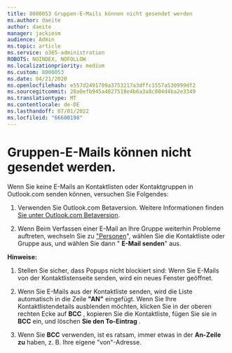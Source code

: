 ```yaml
---
title: 8000053 Gruppen-E-Mails können nicht gesendet werden
ms.author: daeite
author: daeite
manager: jackiesm
audience: Admin
ms.topic: article
ms.service: o365-administration
ROBOTS: NOINDEX, NOFOLLOW
ms.localizationpriority: medium
ms.custom: 8000053
ms.date: 04/21/2020
ms.openlocfilehash: e557d2491709a3753217a3dffc1557a530999df2
ms.sourcegitcommit: 28a0efb945a4827518e4b6a3a8c804d4ba2e3349
ms.translationtype: MT
ms.contentlocale: de-DE
ms.lasthandoff: 07/01/2022
ms.locfileid: "66600198"
---
```

# <a name="unable-to-send-group-emails"></a>Gruppen-E-Mails können nicht gesendet werden.

Wenn Sie keine E-Mails an Kontaktlisten oder Kontaktgruppen in Outlook.com senden können, versuchen Sie Folgendes:
  
1. Verwenden Sie Outlook.com Betaversion. Weitere Informationen finden [Sie unter Outlook.com Betaversion](https://support.microsoft.com/office/get-help-with-outlook-com-40676ad0-c831-45ac-a023-5be633be798d).
    
2. Wenn Beim Verfassen einer E-Mail an Ihre Gruppe weiterhin Probleme auftreten, wechseln Sie zu ["Personen](https://outlook.live.com/people/)", wählen Sie die Kontaktliste oder Gruppe aus, und wählen Sie dann " **E-Mail senden**" aus.
    
 **Hinweise:**
  
1. Stellen Sie sicher, dass Popups nicht blockiert sind: Wenn Sie E-Mails von der Kontaktlistenseite senden, wird ein neues Fenster geöffnet.
    
2. Wenn Sie E-Mails aus der Kontaktliste senden, wird die Liste automatisch in die Zeile **"AN"** eingefügt. Wenn Sie Ihre Kontaktlistendetails ausblenden möchten, klicken Sie in der oberen rechten Ecke auf **BCC** , kopieren Sie die Kontaktliste, fügen Sie sie in **BCC** ein, und löschen **Sie den To-Eintrag** . 
    
3. Wenn Sie **BCC** verwenden, ist es ratsam, immer etwas in der **An-Zeile zu** haben, z. B. Ihre eigene "von"-Adresse. 
    

